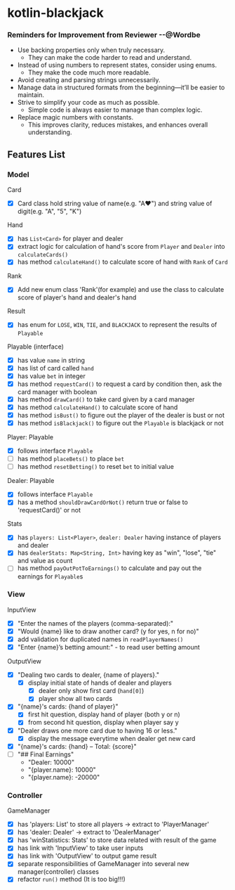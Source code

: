 # kotlin-blackjack

### Reminders for Improvement from Reviewer --@Wordbe

- Use backing properties only when truly necessary.
  - They can make the code harder to read and understand.
- Instead of using numbers to represent states, consider using enums.
  - They make the code much more readable.
- Avoid creating and parsing strings unnecessarily.
- Manage data in structured formats from the beginning—it’ll be easier to maintain.
- Strive to simplify your code as much as possible.
  - Simple code is always easier to manage than complex logic.
- Replace magic numbers with constants.
  - This improves clarity, reduces mistakes, and enhances overall understanding.

## Features List

### Model

Card

- [x] Card class hold string value of name(e.g. "A♥") and string value of digit(e.g. "A", "5", "K")

Hand

- [x] has `List<Card>` for player and dealer
- [x] extract logic for calculation of hand's score from `Player` and `Dealer` into `calculateCards()`
- [x] has method `calculateHand()` to calculate score of hand with `Rank` of `Card`

Rank

- [x] Add new enum class 'Rank'(for example) and use the class to calculate score of player's hand and dealer's hand

Result

- [x] has enum for `LOSE`, `WIN`, `TIE`, and `BLACKJACK` to represent the results of `Playable`

Playable (interface)

- [x] has value `name` in string
- [x] has list of card called `hand`
- [x] has value `bet` in integer
- [x] has method `requestCard()` to request a card by condition then, ask the card manager with boolean
- [x] has method `drawCard()` to take card given by a card manager
- [x] has method `calculateHand()` to calculate score of hand
- [x] has method `isBust()` to figure out the player of the dealer is bust or not
- [x] has method `isBlackjack()` to figure out the `Playable` is blackjack or not

Player: Playable

- [x] follows interface `Playable`
- [ ] has method `placeBets()` to place `bet`
- [ ] has method `resetBetting()` to reset `bet` to initial value

Dealer: Playable

- [x] follows interface `Playable`
- [x] has a method `shouldDrawCardOrNot()` return true or false to 'requestCard()' or not

Stats

- [x] has `players: List<Player>`, `dealer: Dealer` having instance of players and dealer
- [x] has `dealerStats: Map<String, Int>` having key as "win", "lose", "tie" and value as count
- [ ] has method `payOutPotToEarnings()` to calculate and pay out the earnings for `Playable`s

### View

InputView

- [x] "Enter the names of the players (comma-separated):"
- [x] "Would {name} like to draw another card? (y for yes, n for no)"
- [x] add validation for duplicated names in `readPlayerNames()`
- [x] "Enter {name}’s betting amount:" - to read user betting amount

OutputView

- [x] "Dealing two cards to dealer, {name of players}."
  - [x] display initial state of hands of dealer and players
    - [x] dealer only show first card (`hand[0]`)
    - [x] player show all two cards
- [x] "{name}'s cards: {hand of player}"
  - [x] first hit question, display hand of player (both y or n)
  - [x] from second hit question, display when player say y
- [x] "Dealer draws one more card due to having 16 or less."
  - [x] display the message everytime when dealer get new card
- [x] "{name}'s cards: {hand} – Total: {score}"
- [ ] "## Final Earnings"
  - "Dealer: 10000"
  - "{player.name}: 10000"
  - "{player.name}: -20000"

### Controller

GameManager

- [x] has 'players: List<player>' to store all players -> extract to 'PlayerManager'
- [x] has 'dealer: Dealer' -> extract to 'DealerManager'
- [x] has 'winStatistics: Stats' to store data related with result of the game
- [x] has link with 'InputView' to take user inputs
- [x] has link with 'OutputView' to output game result
- [x] separate responsibilities of GameManager into several new manager(controller) classes
- [x] refactor `run()` method (It is too big!!!)
